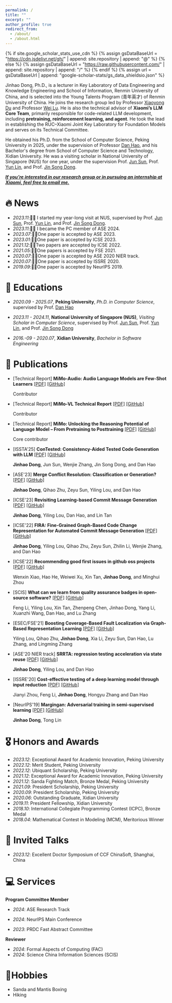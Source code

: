 ```yaml
---
permalink: /
title: ""
excerpt: ""
author_profile: true
redirect_from: 
  - /about/
  - /about.html
---
```


{% if site.google_scholar_stats_use_cdn %}
{% assign gsDataBaseUrl = "https://cdn.jsdelivr.net/gh/" | append: site.repository | append: "@" %}
{% else %}
{% assign gsDataBaseUrl = "https://raw.githubusercontent.com/" | append: site.repository | append: "/" %}
{% endif %}
{% assign url = gsDataBaseUrl | append: "google-scholar-stats/gs_data_shieldsio.json" %}

<span class='anchor' id='about-me'></span>

Jinhao Dong, Ph.D., is a lecturer in Key Laboratory of Data Engineering and Knowledge Engineering and School of Information, Renmin University of China, and is selected into the Young Talents Program (青年英才) of Renmin University of China. He joins the research group led by Professor [Xiaoyong Du](http://info.ruc.edu.cn/jsky/szdw/ajxjgcx/jsjkxyjsx1/js2/7374b0a3f58045fc9543703ccea2eb9c.htm) and Professor [Wei Lu](http://info.ruc.edu.cn/jsky/szdw/ajxjgcx/jsjkxyjsx1/js2/43edc05040f54656aed4869bb7969de0.htm). He is also the technical advisor of **Xiaomi’s LLM Core Team**, primarily responsible for code-related LLM development, including **pretraining, reinforcement learning, and agent**. He took the lead in establishing the RUC–Xiaomi Joint Key Laboratory for Foundation Models and serves on its Technical Committee.

He obtained his Ph.D. from the School of Computer Science, Peking University in 2025, under the supervision of Professor [Dan Hao](https://sites.google.com/view/danhao/), and his Bachelor's degree from School of Computer Science and Technology, Xidian University. He was a visiting scholar in National University of Singapore (NUS) for one year, under the supervision Prof. [Jun Sun](https://sunjun.site/), Prof. [Yun Lin](http://linyun.info/), and Prof. [Jin Song Dong](https://www.comp.nus.edu.sg/~dongjs/).

<!-- His research goal is achieving **automatic and trustworthy software development**. More specifically, *to develop reliable tools to automate development process, with the guarantees of soundness.* His research interests also include code change comprehension, fault localization, and semi-supervised learning. -->

***<u>If you’re interested in our research group or in pursuing an internship at Xiaomi, feel free to email me.</u>***

# 🔥 News
- *2023.11*:🎉🎉 I started my year-long visit at NUS, supervised by Prof. [Jun Sun](https://sunjun.site/), Prof. [Yun Lin](http://linyun.info/), and Prof. [Jin Song Dong](https://www.comp.nus.edu.sg/~dongjs/).
- *2023.11*:🎉🎉 I became the PC member of ASE 2024.
- *2023.07*:🎉🎉One paper is accepted by ASE 2023.
- *2023.01*:🎉🎉One paper is accepted by ICSE 2023.
- *2021.12*:🎉🎉Two papers are accepted by ICSE 2022.
- *2021.05*:🎉🎉One papers is accepted by FSE 2021.
- *2020.07*:🎉🎉One paper is accepted by ASE 2020 NIER track.
- *2020.07*:🎉🎉One paper is accepted by ISSRE 2020.
- *2019.09*:🎉🎉One paper is accepted by NeurIPS 2019.

# 📖 Educations

- *2020.09 - 2025.07*, **Peking University**, *Ph.D. in Computer Science*, supervised by Prof. [Dan Hao](https://sites.google.com/view/danhao/) 
- *2023.11 - 2024.11*, **National University of Singapore (NUS)**, *Visiting Scholar in Computer Science*, supervised by Prof. [Jun Sun](https://sunjun.site/), Prof. [Yun Lin](http://linyun.info/), and Prof. [Jin Song Dong](https://www.comp.nus.edu.sg/~dongjs/)

- *2016.-09 - 2020.07*, **Xidian University**, *Bachelor in Software Engineering*

# 📝 Publications 


- [Technical Report] **MiMo-Audio: Audio Language Models are Few-Shot Learners**
<a href='pdfs/mimo-audio.pdf'><i class="fa fa-file-pdf"></i>[PDF]</a>
<a href='https://github.com/XiaomiMiMo/MiMo-Audio'><i class="fab fa-github"></i>[GitHub]</a>
  
  Contributor

- [Technical Report] **MiMo-VL Technical Report**
<a href='pdfs/mimo-vl.pdf'><i class="fa fa-file-pdf"></i>[PDF]</a>
<a href='https://github.com/XiaomiMiMo/MiMo-VL'><i class="fab fa-github"></i>[GitHub]</a>
  
  Contributor


- [Technical Report] **MiMo: Unlocking the Reasoning Potential of
Language Model – From Pretraining to Posttraining**
<a href='pdfs/mimo-v1.pdf'><i class="fa fa-file-pdf"></i>[PDF]</a>
<a href='https://github.com/XiaomiMiMo/MiMo'><i class="fab fa-github"></i>[GitHub]</a>
  
  Core contributor

- [ISSTA'25] **ConTested: Consistency-Aided Tested Code Generation with LLM**
<a href='pdfs/issta25_contest.pdf'><i class="fa fa-file-pdf"></i>[PDF]</a>
<a href='https://github.com/DJjjjhao/replication_package'><i class="fab fa-github"></i>[GitHub]</a>
  
  **Jinhao Dong**, Jun Sun, Wenjie Zhang, Jin Song Dong, and Dan Hao

- [ASE'23] **Merge Conflict Resolution: Classification or Generation?**
<a href='pdfs/ase23_merge.pdf'><i class="fa fa-file-pdf"></i>[PDF]</a>
<a href='https://github.com/DJjjjhao/ase-merge'><i class="fab fa-github"></i>[GitHub]</a>
  
  **Jinhao Dong**, Qihao Zhu, Zeyu Sun, Yiling Lou, and Dan Hao
<!-- [[PDF]](pdfs/ase23_merge.pdf) [[Code]](https://zenodo.org/record/5881117#.YeliUEBBwlI) -->



- [ICSE'23] **Revisiting Learning-based Commit Message Generation** 
<a href='pdfs/icse23_study.pdf'><i class="fa fa-file-pdf"></i>[PDF]</a>
<a href='https://doi.org/10.5281/zenodo.7042270'><i class="fab fa-github"></i>[GitHub]</a>

   **Jinhao Dong**, Yiling Lou, Dan Hao, and Lin Tan

- [ICSE'22]  **FIRA: Fine-Grained Graph-Based Code Change Representation for Automated Commit Message Generation**
<a href='pdfs/icse22_fira.pdf'><i class="fa fa-file-pdf"></i>[PDF]</a>
<a href='https://github.com/DJjjjhao/FIRA-ICSE'><i class="fab fa-github"></i>[GitHub]</a>

  **Jinhao Dong**, Yiling Lou, Qihao Zhu, Zeyu Sun, Zhilin Li, Wenjie Zhang, and Dan Hao

- [ICSE'22] **Recommending good first issues in github oss projects**
<a href='pdfs/icse22_recommend.pdf'><i class="fa fa-file-pdf"></i>[PDF]</a>
<a href='https://zenodo.org/record/5881117#.YeliUEBBwlI'><i class="fab fa-github"></i>[GitHub]</a>
  
  Wenxin Xiao, Hao He, Weiwei Xu, Xin Tan, **Jinhao Dong**, and Minghui Zhou

- [SCIS] **What can we learn from quality assurance badges in open-source software?**
<a href='pdfs/what.pdf'><i class="fa fa-file-pdf"></i>[PDF]</a>
<a href='https://github.com/Spiridempt/Badge'><i class="fab fa-github"></i>[GitHub]</a>

  Feng Li, Yiling Lou, Xin Tan, Zhenpeng Chen, Jinhao Dong, Yang Li, Xuanzhi Wang, Dan Hao, and Lu Zhang

- [ESEC/FSE'21] **Boosting Coverage-Based Fault Localization via Graph-Based Representation Learning** 
<a href='pdfs/fse21_boost.pdf'><i class="fa fa-file-pdf"></i>[PDF]</a>
<a href='https://github.com/yilinglou/Grace'><i class="fab fa-github"></i>[GitHub]</a>

  Yiling Lou, Qihao Zhu, **Jinhao Dong**, Xia Li, Zeyu Sun, Dan Hao, Lu Zhang, and Lingming Zhang

- [ASE'20 NIER track] **SRRTA: regression testing acceleration via state reuse**
<a href='pdfs/ase20_srrta_cost.pdf'><i class="fa fa-file-pdf"></i>[PDF]</a>
<a href='https://github.com/DeepReduce/DeepReduce'><i class="fab fa-github"></i>[GitHub]</a>

  **Jinhao Dong**, Yiling Lou, and Dan Hao

- [ISSRE'20] **Cost-effective testing of a deep learning model through input reduction** 
<a href='pdfs/issre20_cost.pdf'><i class="fa fa-file-pdf"></i>[PDF]</a>
<a href='https://github.com/DeepReduce/DeepReduce'><i class="fab fa-github"></i>[GitHub]</a>

  Jianyi Zhou, Feng Li, **Jinhao Dong**, Hongyu Zhang and Dan Hao

- [NeurIPS'19] **Margingan: Adversarial training in semi-supervised learning**
<a href='pdfs/nips19_margingan.pdf'><i class="fa fa-file-pdf"></i>[PDF]</a>
<a href='https://github.com/DJjjjhao/MarginGAN'><i class="fab fa-github"></i>[GitHub]</a>

  **Jinhao Dong**, Tong Lin

# 🎖 Honors and Awards
- *2023.12*: Exceptional Award for Academic Innovation, Peking University
- *2022.12*: Merit Student, Peking University
- *2022.12*: Ubiquant  Scholarship, Peking University
- *2021.12*: Exceptional Award for Academic Innovation, Peking University
- *2021.12*: Sanda Fighting Match, Bronze Medal, Peking University
- *2021.09*: President Scholarship, Peking University
- *2020.09*: President Scholarship, Peking University
- *2020.06*: Outstanding Graduate, Xidian University
- *2019.11*: President Fellowship, Xidian University
- *2018.10*: International Collegiate Programming Contest (ICPC), Bronze Medal
- *2018.04*: Mathematical Contest in Modeling (MCM), Meritorious Winner

# 💬 Invited Talks
- *2023.12*: Excellent Doctor Symposium of CCF ChinaSoft, Shanghai, China

# 💻 Services
**Program Committee Member**

- *2024*: ASE Research Track

- *2024*: NeurIPS Main Conference
- *2023*: PRDC Fast Abstract Committee

**Reviewer**

- *2024*: Formal Aspects of Computing (FAC)
- *2024*: Science China Information Sciences (SCIS)

# 🥊Hobbies

- Sanda and Mantis Boxing
-  Hiking